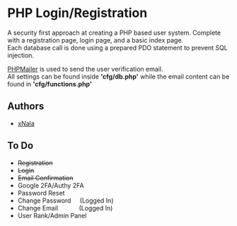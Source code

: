 
# PHP Login/Registration




A security first approach at creating a PHP based user system. Complete with a registration page, login page, and a basic index page.  
Each database call is done using a prepared PDO statement to prevent SQL injection.  

[PHPMailer](https://github.com/PHPMailer/PHPMailer) is used to send the user verification email.  
All settings can be found inside **'cfg/db.php'** while the email content can be found in **'cfg/functions.php'**


## Authors

- [xNala](https://github.com/xNala/)


## To Do

- ~~Registration~~
- ~~Login~~
- ~~Email Confirmation~~
- Google 2FA/Authy 2FA
- Password Reset
- Change Password &nbsp; &nbsp;  (Logged In)
- Change Email &nbsp;&nbsp; &nbsp; &nbsp; &nbsp; &nbsp;   (Logged In)
- User Rank/Admin Panel

